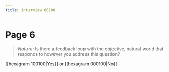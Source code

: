 ```yaml
---
title: interview 00100
---
```

# Page 6
> *Nature:* Is there a feedback loop with the objective, natural world that responds to however you address this question?

[[hexagram 100100|Yes]] or [[hexagram 000100|No]] 